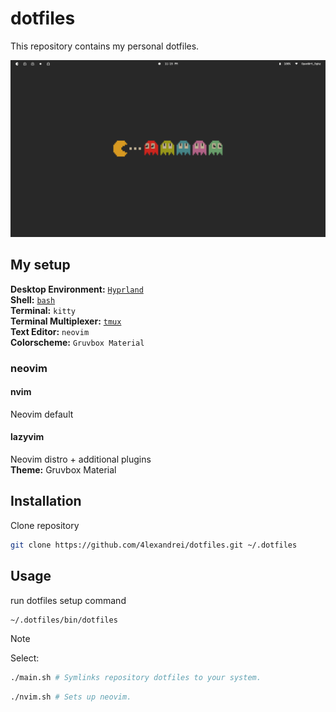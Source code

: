 # dotfiles

This repository contains my personal dotfiles.

![pacman-gruvbox](screenshots/gruvbox-dotfiles.png)

## My setup

**Desktop Environment:** [`Hyprland`](hypr/README.md)  
**Shell:** [`bash`](bashrc.d/README.md)  
**Terminal:** `kitty`  
**Terminal Multiplexer:** [`tmux`](tmux/README.md)  
**Text Editor:** `neovim`  
**Colorscheme:** `Gruvbox Material`

### neovim

#### nvim

Neovim default

#### lazyvim

Neovim distro + additional plugins  
**Theme:** Gruvbox Material  

## Installation

Clone repository
```bash
git clone https://github.com/4lexandrei/dotfiles.git ~/.dotfiles
```
## Usage

run dotfiles setup command
```bash
~/.dotfiles/bin/dotfiles
```

> [!NOTE]
> Select:
> ```bash
> ./main.sh # Symlinks repository dotfiles to your system.
> ```
> ```bash
> ./nvim.sh # Sets up neovim.
> ```
